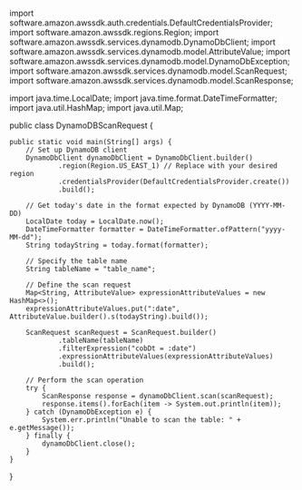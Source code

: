 import software.amazon.awssdk.auth.credentials.DefaultCredentialsProvider;
import software.amazon.awssdk.regions.Region;
import software.amazon.awssdk.services.dynamodb.DynamoDbClient;
import software.amazon.awssdk.services.dynamodb.model.AttributeValue;
import software.amazon.awssdk.services.dynamodb.model.DynamoDbException;
import software.amazon.awssdk.services.dynamodb.model.ScanRequest;
import software.amazon.awssdk.services.dynamodb.model.ScanResponse;

import java.time.LocalDate;
import java.time.format.DateTimeFormatter;
import java.util.HashMap;
import java.util.Map;

public class DynamoDBScanRequest {

    public static void main(String[] args) {
        // Set up DynamoDB client
        DynamoDbClient dynamoDbClient = DynamoDbClient.builder()
                .region(Region.US_EAST_1) // Replace with your desired region
                .credentialsProvider(DefaultCredentialsProvider.create())
                .build();

        // Get today's date in the format expected by DynamoDB (YYYY-MM-DD)
        LocalDate today = LocalDate.now();
        DateTimeFormatter formatter = DateTimeFormatter.ofPattern("yyyy-MM-dd");
        String todayString = today.format(formatter);

        // Specify the table name
        String tableName = "table_name";

        // Define the scan request
        Map<String, AttributeValue> expressionAttributeValues = new HashMap<>();
        expressionAttributeValues.put(":date", AttributeValue.builder().s(todayString).build());

        ScanRequest scanRequest = ScanRequest.builder()
                .tableName(tableName)
                .filterExpression("cobDt = :date")
                .expressionAttributeValues(expressionAttributeValues)
                .build();

        // Perform the scan operation
        try {
            ScanResponse response = dynamoDbClient.scan(scanRequest);
            response.items().forEach(item -> System.out.println(item));
        } catch (DynamoDbException e) {
            System.err.println("Unable to scan the table: " + e.getMessage());
        } finally {
            dynamoDbClient.close();
        }
    }
}
